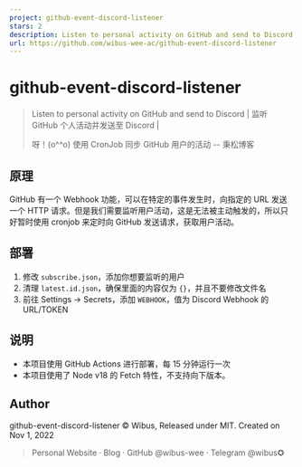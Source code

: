 ```yaml
---
project: github-event-discord-listener
stars: 2
description: Listen to personal activity on GitHub and send to Discord
url: https://github.com/wibus-wee-ac/github-event-discord-listener
---
```


github-event-discord-listener
=============================

> Listen to personal activity on GitHub and send to Discord | 监听 GitHub 个人活动并发送至 Discord |
> 
> 呀！(o^^o) 使用 CronJob 同步 GitHub 用户的活动 -- 秉松博客

原理
--

GitHub 有一个 Webhook 功能，可以在特定的事件发生时，向指定的 URL 发送一个 HTTP 请求。但是我们需要监听用户活动，这是无法被主动触发的，所以只好暂时使用 cronjob 来定时向 GitHub 发送请求，获取用户活动。

部署
--

1.  修改 `subscribe.json`，添加你想要监听的用户
2.  清理 `latest.id.json`，确保里面的内容仅为 `{}`，并且不要修改文件名
3.  前往 Settings -> Secrets，添加 `WEBHOOK`，值为 Discord Webhook 的 URL/TOKEN

说明
--

-   本项目使用 GitHub Actions 进行部署，每 15 分钟运行一次
-   本项目使用了 Node v18 的 Fetch 特性，不支持向下版本。

Author
------

github-event-discord-listener © Wibus, Released under MIT. Created on Nov 1, 2022

> Personal Website · Blog · GitHub @wibus-wee · Telegram @wibus✪
